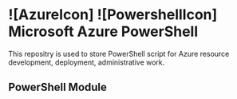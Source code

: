 # ![AzureIcon] ![PowershellIcon] Microsoft Azure PowerShell

This repositry is used to store PowerShell script for Azure resource development, deployment, administrative work.

## PowerShell Module
